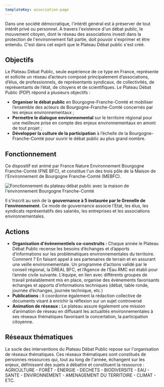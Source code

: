 ```yaml
---
templateKey: association-page
---
```

Dans une société démocratique, l'intérêt général est à préserver de tout intérêt privé ou personnel. A travers l'existence d'un débat public, le mouvement citoyen, dont le réseau des associations investi dans la protection de l'environnement fait partie, doit pouvoir s'exprimer et être entendu. C'est dans cet esprit que le Plateau Débat public s'est créé.

## Objectifs

Le Plateau Débat Public, seule expérience de ce type en France, représente et sollicite un réseau d’acteurs composé principalement d’associations, d’élus, de professionnels, de représentants syndicaux, de collectivités, de représentants de l’état, de citoyens et de scientifiques. Le Plateau Débat Public (PDP) répond a plusieurs objectifs :

* **Organiser le débat public** en Bourgogne-Franche-Comté et mobiliser l’ensemble des acteurs de Bourgogne-Franche-Comté concernés par les enjeux environnementaux ;
* **Permettre le dialogue environnemental** sur le territoire régional pour une meilleure prise en compte des enjeux environnementaux en amont de tout projet ;
* **Développer la culture de la participation** à l’échelle de la Bourgogne-Franche-Comté pour ouvrir le débat public au plus grand nombre.

## Fonctionnement

Ce dispositif est animé par France Nature Environnement Bourgogne Franche-Comté (FNE BFC), et constitue l'un des trois pôle de la Maison de l'Environnement de Bourgogne Franche-Comté (MEBFC).

![Fonctionnement du plateau débat public avec la maison de l'environnement Bourgogne Franche-Comté](/img/mefc_fne_dp-min.png?nf_resize=fit&w=600#img-center "Fonctionnement du plateau débat public avec la maison de l'environnement Bourgogne Franche-Comté")

Il s'inscrit au sein de la **gouvernance à 5 instaurée par le Grenelle de l'environnement**. Ce mode de gouvernance associe l'Etat, les élus, les syndicats représentatifs des salariés, les entreprises et les associations environnementales.

## Actions

* **Organisation d'évènementiels co-construits :** Chaque année le Plateau Débat Public recense les besoins d’échanges et d’apports d’informations sur les problématiques environnementales du territoire. Comment ? En faisant appel à ses partenaires de terrain et en assurant une veille environnementale. Un programme d’actions validé par le conseil régional, la DREAL BFC, et l’Agence de l’Eau RMC est établi pour l’année civile suivante. L’équipe, en lien avec différents groupes de travail préalablement mis en place, organise des évènements favorisants échanges et apports d’informations techniques (débat, table ronde, journée d’échanges, journée technique, etc.)
* **Publications :** Il coordonne également la rédaction collective de documents visant à enrichir la réflexion sur un sujet controversé
* **Animation de réseaux :** Le plateau assure également une mission d’animation de réseau en diffusant les actualités environnementales à ses réseaux thématiques favorisant la concertation, la participation citoyenne.

## Réseaux thématiques

Le socle des interventions du Plateau Débat Public repose sur l'organisation de réseaux thématiques. Ces réseaux thématiques sont constitués de personnes ressources qui, tout au long de l'année, échangent sur les enjeux, définissent des sujets à débattre et constituent la ressource : AGRICULTURE - FORÊT - ENERGIE - DECHETS - BIODIVERSITE - EAU - SANTE - ENVIRONNEMENT - AMENAGEMENT DU TERRITOIRE - CLIMAT - ETC.
